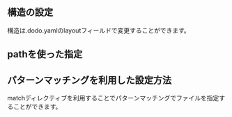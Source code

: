 

## 構造の設定

構造は.dodo.yamlのlayoutフィールドで変更することができます。

## pathを使った指定


## パターンマッチングを利用した設定方法
matchディレクティブを利用することでパターンマッチングでファイルを指定することができます。